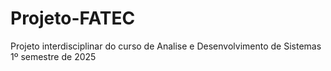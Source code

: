# Projeto-FATEC
Projeto interdisciplinar do curso de Analise e Desenvolvimento de Sistemas 1º semestre de 2025
